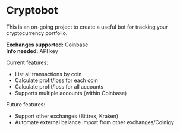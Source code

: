 # Cryptobot
This is an on-going project to create a useful bot for tracking your cryptocurrency portfolio.  

<b>Exchanges supported:</b> Coinbase  
<b>Info needed:</b> API key  

Current features:
- List all transactions by coin
- Calculate profit/loss for each coin
- Calculate profit/loss for all accounts
- Supports multiple accounts (within Coinbase)

Future features:
- Support other exchanges (Bittrex, Kraken)
- Automate external balance import from other exchanges/Coinigy


